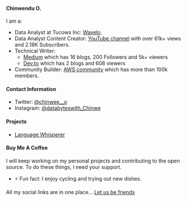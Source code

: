 #### Chinwendu O.

I am a:

- Data Analyst at Tucows Inc: [Wavelo](https://www.wavelo.com/).
- Data Analyst Content Creator: [YouTube channel](https://www.youtube.com/@chinwee__o) with over 61k+ views and 2.18K Subscribers.
- Technical Writer:
  - [Medium](https://medium.com/@chinweee) which has 16 blogs, 200 Followers and 5k+ viewers
  - [Dev.to](https://dev.to/chinwee__o) which has 2 blogs and 608 viewers
- Community Builder: [AWS community](https://aws.amazon.com/developer/community/community-builders/) which has more than 100k members.

#### Contact Information

- Twitter: [@chinwee__o](https://twitter.com/Chinwee__O)
- Instagram: [@databyteswith_Chinwe](https://instagram.com/databyteswith_Chinwe)

#### Projects

- [Language Whisperer](https://github.com/chinweeee/LanguageWhisperer-main/blob/master/Agent/transformerAgent.ipynb)

#### Buy Me A Coffee

I will keep working on my personal projects and contributing to the open source. To do these things, I need your support.


- ⚡ Fun fact: I enjoy cycling and trying out new dishes.

All my social links are in one place... [Let us be friends](https://linktr.ee/chinwee__o)


<!--
**chinweeee/chinweeee** is a ✨ _special_ ✨ repository because its `README.md` (this file) appears on your GitHub profile.

Here are some ideas to get you started:

- 🔭 I’m currently working on ...
- 🌱 I’m currently learning ...
- 👯 I’m looking to collaborate on ...
- 🤔 I’m looking for help with ...
- 💬 Ask me about ...
- 📫 How to reach me: ...
- 😄 Pronouns: ...
- ⚡ Fun fact: ...
-->
